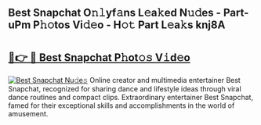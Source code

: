 ## Best Snapchat O𝚗𝚕yf𝚊ns L𝚎a𝚔ed N𝚞𝚍es - Part-uPm P𝚑𝚘tos Vi𝚍𝚎o - H𝚘𝚝 Part L𝚎a𝚔s knj8A

# <h2><a href="http://kf2t8t.oniu.top/?m=Best+Snapchat">🔗👉 🔴 Best Snapchat P𝚑ot𝚘𝚜 V𝚒d𝚎o</a></h2>

[![Best Snapchat Nu𝚍e𝚜](https://i.imgur.com/0qMVB7G.gif)](http://kf2t8t.oniu.top/?m=Best+Snapchat)
Online creator and multimedia entertainer Best Snapchat, recognized for sharing dance and lifestyle ideas through viral dance routines and compact clips. Extraordinary entertainer Best Snapchat, famed for their exceptional skills and accomplishments in the world of amusement.  
